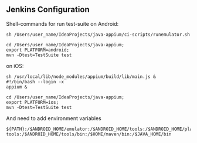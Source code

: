 ## Jenkins Configuration

Shell-commands for run test-suite on Android:

```
sh /Users/user_name/IdeaProjects/java-appium/ci-scripts/runemulator.sh

cd /Users/user_name/IdeaProjects/java-appium;
export PLATFORM=android;
mvn -Dtest=TestSuite test
```
on iOS:

```
sh /usr/local/lib/node_modules/appium/build/lib/main.js &
#!/bin/bash --login -x
appium &

cd /Users/user_name/IdeaProjects/java-appium;
export PLATFORM=ios;
mvn -Dtest=TestSuite test
```

And need to add environment variables

```
${PATH}:/$ANDROID_HOME/emulator:/$ANDROID_HOME/tools:/$ANDROID_HOME/platform-tools:/$ANDROID_HOME/tools/bin:/$HOME/maven/bin:/$JAVA_HOME/bin
```
